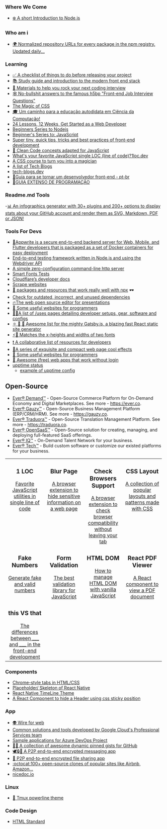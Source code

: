 ### Where We Come

  - [❄️ A short Introduction to Node.js](https://github.com/maxogden/art-of-node)

### Who am i

  - [🌍 Normalized repository URLs for every package in the npm registry. Updated daily...](https://github.com/nice-registry/all-the-package-repos)

### Learning

  - [✅ A checklist of things to do before releasing your project](https://github.com/amilajack/project-checklist)
  - [📚 Study guide and introduction to the modern front end stack](https://github.com/grab/front-end-guide)
  - [💯 Materials to help you rock your next coding interview](https://github.com/yangshun/tech-interview-handbook)
  - [🕸 No-bullshit answers to the famous h5bp "Front-end Job Interview Questions"](https://github.com/yangshun/front-end-interview-handbook)
  - [The Magic of CSS](https://github.com/adamschwartz/magic-of-css)
  - [🎓 Um caminho para a educação autodidata em Ciência da Computação!](https://github.com/Universidade-Livre/ciencia-da-computacao)
  - [24 Lessons, 12 Weeks, Get Started as a Web Developer](https://github.com/microsoft/Web-Dev-For-Beginners)
  - [Beginners Series to Nodejs](https://channel9.msdn.com/Series/Beginners-Series-to-Nodejs?WT.mc_id=academic-13441-cxa)
  - [Beginner's Series to: JavaScript](https://channel9.msdn.com/Series/Beginners-Series-to-JavaScript?WT.mc_id=academic-13441-cxa)
  - [Super tiny, quick tips, tricks and best practices of front-end development](https://github.com/1milligram/frontend-tips)
  - [🛁 Clean Code concepts adapted for JavaScript](https://github.com/ryanmcdermott/clean-code-javascript)
  - [What's your favorite JavaScript single LOC (line of code)?1loc.dev](https://github.com/1milligram/1loc)
  - [A CSS course to turn you into a magician](https://adamschwartz.co/magic-of-css/chapters/6-transitions/)
  - [A list of Tech Blogs](https://github.com/markodenic/awesome-tech-blogs)
  - [tech-blogs.dev](https://tech-blogs.dev/) 
  - [🎯Guia para se tornar um desenvolvedor front-end - pt-br](https://github.com/arthurspk/guiadofrontend/blob/main/README.md)
  - [🎯GUIA EXTENSO DE PROGRAMAÇÃO](https://github.com/arthurspk/guiadevbrasil/blob/main/README.md)

### Readme.md Tools

  -[📊 An infographics generator with 30+ plugins and 200+ options to display stats about your GitHub account and render them as SVG, Markdown, PDF or JSON!](https://github.com/lowlighter/metrics)
  
### Tools For Devs

  - [🚀Appwrite is a secure end-to-end backend server for Web, Mobile, and Flutter developers that is packaged as a set of Docker containers for easy deployment](https://github.com/appwrite/appwrite)
  - [End-to-end testing framework written in Node.js and using the Webdriver API](https://github.com/nightwatchjs/nightwatch)
  - [A simple zero-configuration command-line http server](https://github.com/http-party/http-server)
  - [Smart Fonts Tests](https://github.com/adamschwartz/typography.js)
  - [Cloudflare’s developer docs](https://github.com/adamschwartz/cloudflare-docs)
  - [Scrape websites](https://github.com/adamschwartz/web.scraper.workers.dev)
  - [🌟 packages and resources that work really well with npx](https://github.com/zkat/npx) 🕶
  - [Check for outdated, incorrect, and unused dependencies](https://github.com/dylang/npm-check)
  - [🔥The web open source editor for presentations](https://github.com/deckgo/deckdeckgo#getting-started)
  - [🔗 Some useful websites for programmers](https://github.com/sdmg15/Best-websites-a-programmer-should-visit)
  - [🧙‍♂️A list of /uses pages detailing developer setups, gear, software and configs](https://github.com/wesbos/awesome-uses)
  - [⚛️ 📄 🚀 Awesome list for the mighty Gatsby.js, a blazing fast React static site generator](https://github.com/prayash/awesome-gatsby)
  - [⚡️🎨 Matches the x-heights and widths of two fonts](https://github.com/notwaldorf/font-style-matcher)
  - [❗️ A collaborative list of resources for developers](https://github.com/marcelscruz/dev-resources)
  - [🚀A series of exquisite and compact web page cool effects](https://github.com/lindelof/awesome-web-effect)
  - [🔗 Some useful websites for programmers](https://github.com/sdmg15/Best-websites-a-programmer-should-visit)
  - [🚀 Awesome (free) web apps that work without login](https://github.com/aviaryan/awesome-no-login-web-apps)
  - [upptime status](https://status-plus.github.io/StatusPlus/)
    - [example of upptime config](https://github.com/Status-Plus/StatusPlus/blob/master/.upptimerc.yml) 

## Open-Source

- [Ever® Demand™](https://github.com/ever-co/ever-demand) - Open-Source Commerce Platform for On-Demand Economy and Digital Marketplaces. See more - https://ever.co.
- [Ever® Gauzy™](https://github.com/ever-co/ever-gauzy) - Open-Source Business Management Platform (ERP/CRM/HRM). See more - https://gauzy.co.
- [Ever® Traduora™](https://github.com/ever-co/ever-traduora) - Open-Source Translation Management Platform. See more - https://traduora.co.
- [Ever® OpenSaaS™](https://github.com/ever-co/ever-opensaas) -  Open-Source solution for creating, managing, and deploying full-featured SaaS offerings.
- [Ever® IQ™](https://everiq.co) - On-Demand Talent Network for your business.
- [Ever® Tech™](https://ever.tech) - Build custom software or customize our existed platforms for your business.

<table>
    <tbody>
        <tr valign="top">
            <td width="25%" align="center">
                <h3>1 LOC</h3>
                <a href="https://1loc.dev">Favorite JavaScript utilities in single line of code</a>
            </td>
            <td width="25%" align="center">
                <h3>Blur Page</h3>
                <a href="https://blur.page">A browser extension to hide sensitive information on a web page</a>
            </td>
            <td width="25%" align="center">
                <h3>Check Browsers Support</h3>
                <a href="https://checkbrowsers.support">A browser extension to check browser compatibility without leaving your tab</a>
            </td>
            <td width="25%" align="center">
                <h3>CSS Layout</h3>
                <a href="https://csslayout.io">A collection of popular layouts and patterns made with CSS</a>
            </td>
        </tr>
        <tr valign="top">
            <td width="25%" align="center">
                <h3>Fake Numbers</h3>
                <a href="https://fakenumbers.io">Generate fake and valid numbers</a>
            </td>
            <td width="25%" align="center">
                <h3>Form Validation</h3>
                <a href="https://formvalidation.io">The best validation library for JavaScript</a>
            </td>
            <td width="25%" align="center">
                <h3>HTML DOM</h3>
                <a href="https://htmldom.dev">How to manage HTML DOM with vanilla JavaScript</a>
            </td>
            <td width="25%" align="center">
                <h3>React PDF Viewer</h3>
                <a href="https://react-pdf-viewer.dev">A React component to view a PDF document</a>
            </td>
        </tr>
        <tr valign="top">
            <td width="25%" align="center">
                <h3>this VS that</h3>
                <a href="https://thisthat.dev">The differences between ___ and ___ in the front-end development</a>
            </td>
            <td width="25%" align="center"></td>
            <td width="25%" align="center"></td>
            <td width="25%" align="center"></td>
        </tr>
    </tbody>
</table>

### Components

  - [Chrome-style tabs in HTML/CSS](https://github.com/adamschwartz/chrome-tabs)
  - [Placeholder/ Skeleton of React Native](https://github.com/tomzaku/react-native-shimmer-placeholder)
  - [React Native TimeLine Theme](https://github.com/tomzaku/react-native-timeline-theme)
  - [A React Component to hide a Header using css sticky position](https://github.com/Integreat/react-sticky-headroom)


### App

  - [👽 Wire for web](https://github.com/wireapp/wire-webapp)
  - [Common solutions and tools developed by Google Cloud's Professional Services team](https://github.com/GoogleCloudPlatform/professional-services)
  - [Sample applications for Azure DevOps Project](https://github.com/microsoft/devops-project-samples)
  - [📌✨ A collection of awesome dynamic pinned gists for GitHub](https://github.com/matchai/awesome-pinned-gists)
  - [🕊️🔒💬 A P2P end-to-end encrypted messaging app](https://github.com/HR/ciphora)
  - [🚀 P2P end-to-end encrypted file sharing app](https://github.com/HR/spacedrop)
  - [:octocat:100+ open-source clones of popular sites like Airbnb, Amazon...](https://github.com/GorvGoyl/Clone-Wars)
  - [nicedoc.io](https://nicedoc.io/araguaci/awesome-stars)


### Linux

  - [🎨 Tmux powerline theme](https://github.com/wfxr/tmux-power)


### Code Design

  - [HTML Standard](https://github.com/whatwg/html)



